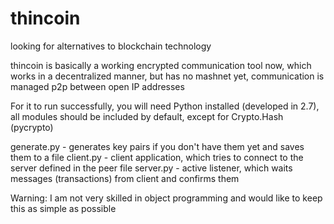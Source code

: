# thincoin
looking for alternatives to blockchain technology

thincoin is basically a working encrypted communication tool now, which works in a decentralized manner, but has no mashnet yet, communication is managed p2p between open IP addresses

For it to run successfully, you will need Python installed (developed in 2.7), all modules should be included by default, except for Crypto.Hash (pycrypto)

generate.py - generates key pairs if you don't have them yet and saves them to a file
client.py - client application, which tries to connect to the server defined in the peer file
server.py - active listener, which waits messages (transactions) from client and confirms them

Warning: I am not very skilled in object programming and would like to keep this as simple as possible

